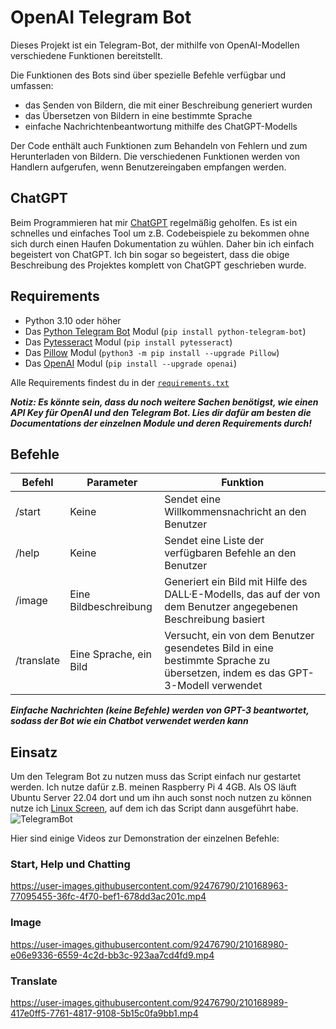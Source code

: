 # OpenAI Telegram Bot
Dieses Projekt ist ein Telegram-Bot, der mithilfe von OpenAI-Modellen verschiedene Funktionen bereitstellt.

Die Funktionen des Bots sind über spezielle Befehle verfügbar und umfassen:

- das Senden von Bildern, die mit einer Beschreibung generiert wurden
- das Übersetzen von Bildern in eine bestimmte Sprache
- einfache Nachrichtenbeantwortung mithilfe des ChatGPT-Modells

Der Code enthält auch Funktionen zum Behandeln von Fehlern und zum Herunterladen von Bildern. Die verschiedenen Funktionen werden von Handlern aufgerufen, wenn Benutzereingaben empfangen werden.

## ChatGPT

Beim Programmieren hat mir [ChatGPT](https://chat.openai.com/chat) regelmäßig geholfen. Es ist ein schnelles und einfaches Tool um z.B. Codebeispiele zu bekommen ohne sich durch einen Haufen Dokumentation zu wühlen. Daher bin ich einfach begeistert von ChatGPT. Ich bin sogar so begeistert, dass die obige Beschreibung des Projektes komplett von ChatGPT geschrieben wurde.

## Requirements

- Python 3.10 oder höher
- Das [Python Telegram Bot](https://github.com/python-telegram-bot/python-telegram-bot) Modul (```pip install python-telegram-bot```)
- Das [Pytesseract](https://github.com/madmaze/pytesseract) Modul (```pip install pytesseract```)
- Das [Pillow](https://github.com/python-pillow/Pillow) Modul (```python3 -m pip install --upgrade Pillow```)
- Das [OpenAI](https://github.com/openai/openai-python) Modul (```pip install --upgrade openai```)

Alle Requirements findest du in der [```requirements.txt```](https://github.com/github-gabriel/openai-telegram-bot/blob/main/requirements.txt)

***Notiz: Es könnte sein, dass du noch weitere Sachen benötigst, wie einen API Key für OpenAI und den Telegram Bot. Lies dir dafür am besten die Documentations der einzelnen Module und deren Requirements durch!***

## Befehle

| Befehl     | Parameter              | Funktion                                                                                                                    |
|------------|------------------------|-----------------------------------------------------------------------------------------------------------------------------|
| /start     | Keine                  | Sendet eine Willkommensnachricht an den Benutzer                                                                            |
| /help      | Keine                  | Sendet eine Liste der verfügbaren Befehle an den Benutzer                                                                   |
| /image     | Eine Bildbeschreibung  | Generiert ein Bild mit Hilfe des DALL·E-Modells, das auf der von dem Benutzer angegebenen Beschreibung basiert              |
| /translate | Eine Sprache, ein Bild | Versucht, ein von dem Benutzer gesendetes Bild in eine bestimmte Sprache zu übersetzen, indem es das GPT-3-Modell verwendet |

***Einfache Nachrichten (keine Befehle) werden von GPT-3 beantwortet, sodass der Bot wie ein Chatbot verwendet werden kann***

## Einsatz

Um den Telegram Bot zu nutzen muss das Script einfach nur gestartet werden. Ich nutze dafür z.B. meinen Raspberry Pi 4 4GB. Als OS läuft Ubuntu Server 22.04 dort und um ihn auch sonst noch nutzen zu können nutze ich [Linux Screen](https://linuxize.com/post/how-to-use-linux-screen/), auf dem ich das Script dann ausgeführt habe.
![TelegramBot](https://user-images.githubusercontent.com/92476790/210168684-9a8964a3-9642-4146-b1d9-ea30b81a0f9d.PNG)

Hier sind einige Videos zur Demonstration der einzelnen Befehle:

### Start, Help und Chatting

https://user-images.githubusercontent.com/92476790/210168963-77095455-36fc-4f70-bef1-678dd3ac201c.mp4

### Image

https://user-images.githubusercontent.com/92476790/210168980-e06e9336-6559-4c2d-bb3c-923aa7cd4fd9.mp4

### Translate

https://user-images.githubusercontent.com/92476790/210168989-417e0ff5-7761-4817-9108-5b15c0fa9bb1.mp4





